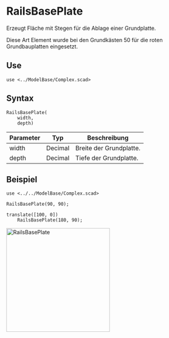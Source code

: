 # RailsBasePlate

Erzeugt Fläche mit Stegen für die Ablage einer Grundplatte.

Diese Art Element wurde bei den Grundkästen 50 für die roten Grundbauplatten eingesetzt.

## Use
```
use <../ModelBase/Complex.scad>
```

## Syntax
```
RailsBasePlate(
    width, 
    depth)
```

| Parameter | Typ | Beschreibung |
| ------ | ------ | ------ |
| width | Decimal | Breite der Grundplatte. |
| depth | Decimal | Tiefe der Grundplatte. |

## Beispiel
```
use <../../ModelBase/Complex.scad>

RailsBasePlate(90, 90);

translate([100, 0])
    RailsBasePlate(180, 90);
```

<img width="272" alt="RailsBasePlate" src="https://user-images.githubusercontent.com/48654609/169355765-72c33ca6-5597-4999-983c-5f18c3b129dc.png">
